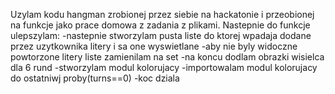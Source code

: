 Uzylam kodu hangman zrobionej przez siebie na hackatonie i przeobionej na funkcje jako prace domowa z zadania z plikami.
Nastepnie do funkcje ulepszylam:
-nastepnie stworzylam pusta liste do ktorej wpadaja dodane przez uzytkownika litery i sa one wyswietlane
-aby nie byly widoczne powtorzone litery liste zamienilam na set
-na koncu dodlam obrazki wisielca dla 6 rund
-stworzylam modul kolorujacy
-importowalam modul kolorujacy do ostatniwj proby(turns==0)
-koc dziala
